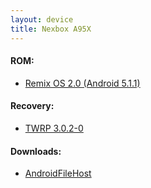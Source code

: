 ```yaml
---
layout: device
title: Nexbox A95X
---
```


#### ROM:

- [Remix OS 2.0 (Android 5.1.1)](/devices/nexbox_a95x/RemixOS)

#### Recovery:

- [TWRP 3.0.2-0](/devices/nexbox_a95x/TWRP)

#### Downloads:

- [AndroidFileHost](https://www.androidfilehost.com/?w=files&flid=89606)
